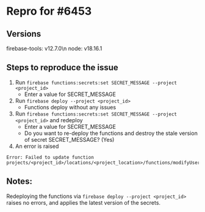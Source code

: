 # Repro for #6453

## Versions

firebase-tools: v12.7.0\n
node: v18.16.1

## Steps to reproduce the issue

1. Run `firebase functions:secrets:set SECRET_MESSAGE --project <project_id>`
   - Enter a value for SECRET_MESSAGE
1. Run `firebase deploy --project <project_id>`
   - Functions deploy without any issues
1. Run `firebase functions:secrets:set SECRET_MESSAGE --project <project_id>` and redeploy
   - Enter a value for SECRET_MESSAGE
   - Do you want to re-deploy the functions and destroy the stale version of secret SECRET_MESSAGE? (Yes)
1. An error is raised

```
Error: Failed to update function projects/<project_id>/locations/<project_location>/functions/modifyUser
```

## Notes:

Redeploying the functions via `firebase deploy --project <project_id>` raises no errors, and applies the latest version of the secrets.
